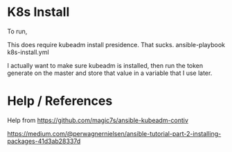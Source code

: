 # K8s Install
To run,

This does require kubeadm install presidence.  That sucks.
ansible-playbook k8s-install.yml 

I actually want to make sure kubeadm is installed, then run the token generate on the
master and store that value in a variable that I use later.

# Help / References
Help from https://github.com/magic7s/ansible-kubeadm-contiv

https://medium.com/@perwagnernielsen/ansible-tutorial-part-2-installing-packages-41d3ab28337d
